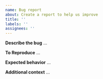 ```yaml
---
name: Bug report
about: Create a report to help us improve
title: ''
labels: ''
assignees: ''
---
```


**Describe the bug**
...

**To Reproduce**
...

**Expected behavior**
...

**Additional context**
...
